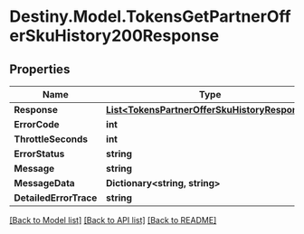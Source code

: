 # Destiny.Model.TokensGetPartnerOfferSkuHistory200Response

## Properties

Name | Type | Description | Notes
------------ | ------------- | ------------- | -------------
**Response** | [**List&lt;TokensPartnerOfferSkuHistoryResponse&gt;**](TokensPartnerOfferSkuHistoryResponse.md) |  | [optional] 
**ErrorCode** | **int** |  | [optional] 
**ThrottleSeconds** | **int** |  | [optional] 
**ErrorStatus** | **string** |  | [optional] 
**Message** | **string** |  | [optional] 
**MessageData** | **Dictionary&lt;string, string&gt;** |  | [optional] 
**DetailedErrorTrace** | **string** |  | [optional] 

[[Back to Model list]](../README.md#documentation-for-models) [[Back to API list]](../README.md#documentation-for-api-endpoints) [[Back to README]](../README.md)

